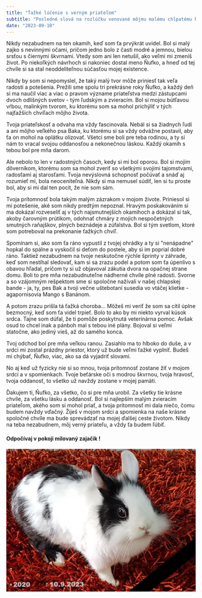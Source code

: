 ```yaml
---
title: "Ťažké lúčenie s verným priateľom"
subtitle: "Posledné slová na rozlúčku venované môjmu malému chlpatému kamarátovi zo zvieracej ríše"
date: "2023-09-10"
---
```


Nikdy nezabudnem na ten okamih, keď som ťa prvýkrát uvidel. Bol si malý zajko s nevinnými očami, pričom jedno bolo z časti modré a jemnou, bielou srsťou s čiernymi škvrnami. Vtedy som ani len netušil, ako veľmi mi zmeníš život. Po niekoľkých návrhoch si nakoniec dostal meno Ňufko, a hneď od tej chvíle si sa stal neoddeliteľnou súčasťou mojej existence.

Nikdy by som si nepomyslel, že taký malý tvor môže priniesť tak veľa radosti a potešenia. Prežili sme spolu tri prekrásne roky Ňufko, a každý deň si ma naučil viac a viac o pravom význame priateľstva medzi zástupcami dvoch odlišných svetov - tým ľudským a zvieracím. Bol si mojou bútľavou vŕbou, malinkým tvorom, ku ktorému som sa mohol prichýliť v tých najťažších chvíľach môjho života.

Tvoja priateľskosť a odvaha ma vždy fascinovala. Nebál si sa žiadnych ľudí a ani môjho veľkého psa Baka, ku ktorému si sa vždy odvážne postavil, aby ťa on mohol na oplátku olizovať. Všetci sme boli pre teba rodinou, a ty si nám to vracal svojou oddanosťou a nekonečnou láskou. Každý okamih s tebou bol pre mňa darom.

Ale nebolo to len v radostných časoch, kedy si mi bol oporou. Bol si mojím dôverníkom, ktorému som sa mohol zveriť so všetkými svojimi tajomstvami, radosťami aj starosťami. Tvoja nevýslovná schopnosť počúvať a snáď aj rozumieť mi, bola neoceniteľná. Nikdy si ma nemusel súdiť, len si tu proste bol, aby si mi dal ten pocit, že nie som sám.

Tvoja prítomnosť bola takým malým zázrakom v mojom živote. Priniesol si mi potešenie, aké som nikdy predtým nepoznal. Hravým poskakováním si ma dokázal rozveseliť aj v tých najsmutnejších okamihoch a dokázal si tak, akoby čarovným prútikom, odohnať chmáry z mojich nespočetných smutných raňajškov, plných beznádeje a zúfalstva. Bol si tým svetlom, ktoré som potreboval na prekonanie ťažkých chvíľ.

Spomínam si, ako som ťa ráno vypustil z tvojej ohrádky a ty si "nenápadne" hopkal do spálne a vyskočil si deťom do postele, aby si im poprial dobré ráno. Taktiež nezabudnem na tvoje neskutočne rýchle šprinty v záhrade, keď som nestíhal sledovať, kam si sa zrazu podel a potom som ťa úpenlivo s obavou hľadal, pričom ty si už objavoval zákutia dvora na opačnej strane domu. Boli to pre mňa nezabudnuteľne nádherné chvíle plné radosti. Svorne a so vzájomným rešpektom sme si spoločne nažívali v našej chlapskej bande - ja, ty, pes Bak a tvoji večne uštebotaní susedia vo vtáčej klietke - agapornisovia Mango s Banánom.

A potom zrazu prišla tá ťažká choroba... Môžeš mi veriť že som sa cítil úplne bezmocný, keď som ťa videl trpieť. Bolo to ako by mi niekto vyrval kúsok srdca. Tajne som dúfal, že ti pomôže poskytnutá veterinárna pomoc. Avšak osud to chcel inak a pánboh mal s tebou iné plány. Bojoval si veľmi statočne, ako jediný vieš, až do samého konca.

Tvoj odchod bol pre mňa veľkou ranou. Zasiahlo ma to hlboko do duše, a v srdci mi zostal prázdny priestor, ktorý už bude veľmi ťažké vyplniť. Budeš mi chýbať, Ňufko, viac, ako sa dá vyjadriť slovami.

No aj keď už fyzicky nie si so mnou, tvoja prítomnosť zostane žiť v mojom srdci a v spomienkach. Tvoje beťárske oči s modrou škvrnou, tvoja hravosť, tvoja oddanosť, to všetko už navždy zostane v mojej pamäti.

Ďakujem ti, Ňufko, za všetko, čo si pre mňa urobil. Za všetky tie krásne chvíle, za všetku lásku a oddanosť. Bol si najlepším malým zvieracím priateľom, akého som si mohol priať, a tvoja prítomnosť mi dala niečo, čomu budem navždy vďačný. Žiješ v mojom srdci a spomienka na naše krásne spoločné chvíle ma bude sprevádzať na mojej ďalšej ceste životom. Nikdy na teba nezabudnem, môj verný priateľu, a vždy ťa budem ľúbiť.

#### Odpočívaj v pokoji milovaný zajačik !

![](../public/images/nufko.jpg)
